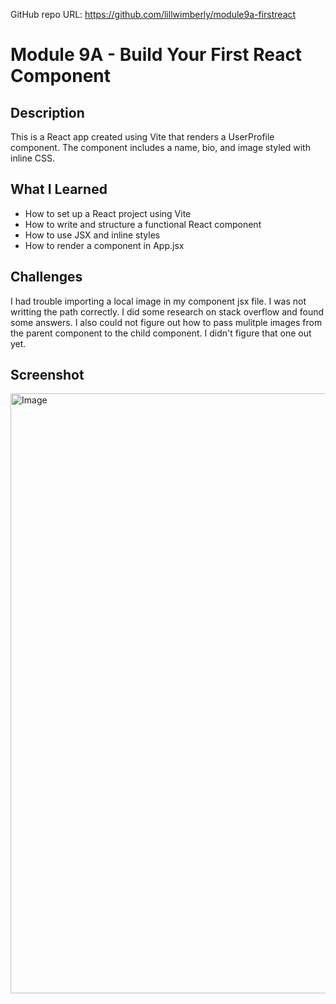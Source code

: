 GitHub repo URL: https://github.com/lillwimberly/module9a-firstreact

# Module 9A - Build Your First React Component

## Description

This is a React app created using Vite that renders a UserProfile component. The component includes a name, bio, and image styled with inline CSS.

## What I Learned

- How to set up a React project using Vite
- How to write and structure a functional React component
- How to use JSX and inline styles
- How to render a component in App.jsx

## Challenges

I had trouble importing a local image in my component jsx file. I was not writting the path correctly. I did some research on stack overflow and found some answers. I also could not figure out how to pass mulitple images from the parent component to the child component. I didn't figure that one out yet.

## Screenshot

<img width="1536" height="960" alt="Image" src="https://github.com/user-attachments/assets/4d437226-18cb-4f46-b81c-cc6028734545" />
